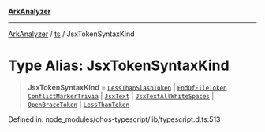 [**ArkAnalyzer**](../../../../README.md)

***

[ArkAnalyzer](../../../../globals.md) / [ts](../README.md) / JsxTokenSyntaxKind

# Type Alias: JsxTokenSyntaxKind

> **JsxTokenSyntaxKind** = [`LessThanSlashToken`](../enumerations/SyntaxKind.md#lessthanslashtoken) \| [`EndOfFileToken`](../enumerations/SyntaxKind.md#endoffiletoken) \| [`ConflictMarkerTrivia`](../enumerations/SyntaxKind.md#conflictmarkertrivia) \| [`JsxText`](../enumerations/SyntaxKind.md#jsxtext) \| [`JsxTextAllWhiteSpaces`](../enumerations/SyntaxKind.md#jsxtextallwhitespaces) \| [`OpenBraceToken`](../enumerations/SyntaxKind.md#openbracetoken) \| [`LessThanToken`](../enumerations/SyntaxKind.md#lessthantoken)

Defined in: node\_modules/ohos-typescript/lib/typescript.d.ts:513
